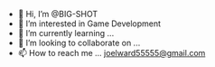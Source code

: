 - 👋 Hi, I’m @BIG-SHOT
- 👀 I’m interested in Game Development
- 🌱 I’m currently learning ...
- 💞️ I’m looking to collaborate on ...
- 📫 How to reach me ... joelward55555@gmail.com

